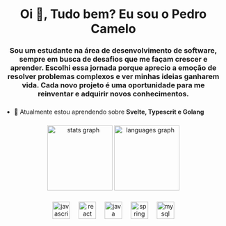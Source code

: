 <h1 align="center">Oi 👋, Tudo bem? Eu sou o Pedro Camelo</h1>
<h3 align="center">Sou um estudante na área de desenvolvimento de software, sempre em busca de desafios que me façam crescer e aprender. Escolhi essa jornada porque aprecio a emoção de resolver problemas complexos e ver minhas ideias ganharem vida. Cada novo projeto é uma oportunidade para me reinventar e adquirir novos conhecimentos.</h3>

###


- 🌱 Atualmente estou aprendendo sobre **Svelte, Typescrit e Golang**


###


<div align="center">
  <img src="https://github-readme-stats.vercel.app/api?username=PedraoCamelo&hide_title=false&hide_rank=false&show_icons=true&include_all_commits=true&count_private=true&disable_animations=false&theme=dracula&locale=en&hide_border=false&order=1" height="150" alt="stats graph"  />
  <img src="https://github-readme-stats.vercel.app/api/top-langs?username=PedraoCamelo&locale=en&hide_title=false&layout=compact&card_width=320&langs_count=5&theme=dracula&hide_border=false&order=2" height="150" alt="languages graph"  />
</div>

###

<div align="center">
  <img src="https://cdn.jsdelivr.net/gh/devicons/devicon/icons/javascript/javascript-original.svg" height="40" alt="javascript logo"  />
  <img width="12" />
  <img src="https://cdn.jsdelivr.net/gh/devicons/devicon/icons/react/react-original.svg" height="40" alt="react logo"  />
  <img width="12" />
  <img src="https://cdn.jsdelivr.net/gh/devicons/devicon/icons/java/java-original.svg" height="40" alt="java logo"  />
  <img width="12" />
  <img src="https://cdn.jsdelivr.net/gh/devicons/devicon/icons/spring/spring-original.svg" height="40" alt="spring logo"  />
  <img width="12" />
  <img src="https://cdn.jsdelivr.net/gh/devicons/devicon/icons/mysql/mysql-original.svg" height="40" alt="mysql logo"  />
</div>

###
